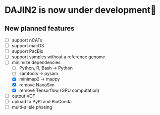# DAJIN2 is now under development👷

## New planned features

- [ ] support nCATs
- [ ] support macOS
- [ ] support PacBio
- [ ] support samples without a reference genome
- [ ] minimize dependencies
  - [ ] Python, R, Bash -> Python
  - [ ] samtools -> pysam
  - [x] minimap2 -> mappy
  - [x] remove NanoSim
  - [x] remove Tensorflow (GPU computation)
- [ ] output VCF
- [ ] upload to PyPI and BioConda
- [ ] multi-allele phasing

